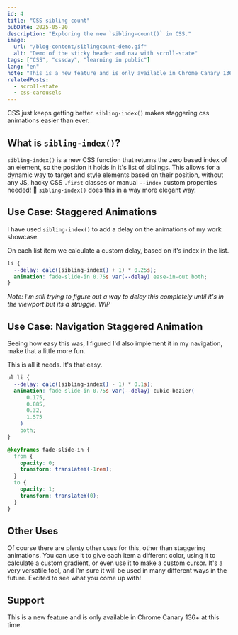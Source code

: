 ```yaml
---
id: 4
title: "CSS sibling-count"
pubDate: 2025-05-20
description: "Exploring the new `sibling-count()` in CSS."
image:
  url: "/blog-content/siblingcount-demo.gif"
  alt: "Demo of the sticky header and nav with scroll-state"
tags: ["CSS", "cssday", "learning in public"]
lang: "en"
note: "This is a new feature and is only available in Chrome Canary 136+ at this time."
relatedPosts:
  - scroll-state
  - css-carousels
---
```


CSS just keeps getting better. `sibling-index()` makes staggering css animations easier than ever.

## What is `sibling-index()`?

`sibling-index()` is a new CSS function that returns the zero based index of an element, so the position it holds in it's list of siblings. This allows for a dynamic way to target and style elements based on their position, without any JS, hacky CSS `.first` classes or manual `--index` custom properties needed! 🎉 `sibling-index()` does this in a way more elegant way.

## Use Case: Staggered Animations

I have used `sibling-index()` to add a delay on the animations of my work showcase.

On each list item we calculate a custom delay, based on it's index in the list.

```css
li {
  --delay: calc((sibling-index() + 1) * 0.25s);
  animation: fade-slide-in 0.75s var(--delay) ease-in-out both;
}
```

*Note: I'm still trying to figure out a way to delay this completely until it's in the viewport but its a struggle. WIP*

## Use Case: Navigation Staggered Animation

Seeing how easy this was, I figured I'd also implement it in my navigation, make that a little more fun.

This is all it needs. It's that easy.

```css
ul li {
  --delay: calc((sibling-index() - 1) * 0.1s);
  animation: fade-slide-in 0.75s var(--delay) cubic-bezier(
      0.175,
      0.885,
      0.32,
      1.575
    )
    both;
}

@keyframes fade-slide-in {
  from {
    opacity: 0;
    transform: translateY(-1rem);
  }
  to {
    opacity: 1;
    transform: translateY(0);
  }
}
```

## Other Uses

Of course there are plenty other uses for this, other than staggering animations. You can use it to give each item a different color, using it to calculate a custom gradient, or even use it to make a custom cursor. It's a very versatile tool, and I'm sure it will be used in many different ways in the future. Excited to see what you come up with!

## Support

This is a new feature and is only available in Chrome Canary 136+ at this time. 